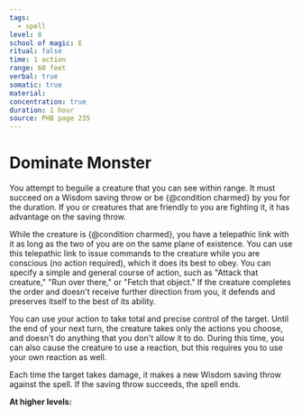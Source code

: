 ```yaml
---
tags:
  - spell
level: 8
school of magic: E
ritual: false
time: 1 action
range: 60 feet
verbal: true
somatic: true
material: 
concentration: true
duration: 1 hour
source: PHB page 235
---
```

# Dominate Monster
You attempt to beguile a creature that you can see within range. It must succeed on a Wisdom saving throw or be {@condition charmed} by you for the duration. If you or creatures that are friendly to you are fighting it, it has advantage on the saving throw.

While the creature is {@condition charmed}, you have a telepathic link with it as long as the two of you are on the same plane of existence. You can use this telepathic link to issue commands to the creature while you are conscious (no action required), which it does its best to obey. You can specify a simple and general course of action, such as "Attack that creature," "Run over there," or "Fetch that object." If the creature completes the order and doesn't receive further direction from you, it defends and preserves itself to the best of its ability.

You can use your action to take total and precise control of the target. Until the end of your next turn, the creature takes only the actions you choose, and doesn't do anything that you don't allow it to do. During this time, you can also cause the creature to use a reaction, but this requires you to use your own reaction as well.

Each time the target takes damage, it makes a new Wisdom saving throw against the spell. If the saving throw succeeds, the spell ends.

**At higher levels:** 